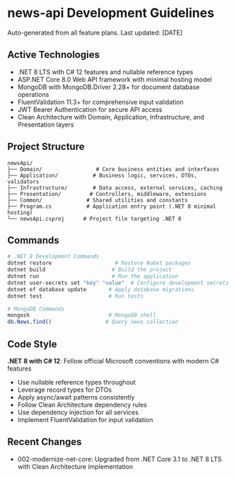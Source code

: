 # news-api Development Guidelines

Auto-generated from all feature plans. Last updated: [DATE]

## Active Technologies
- .NET 8 LTS with C# 12 features and nullable reference types
- ASP.NET Core 8.0 Web API framework with minimal hosting model
- MongoDB with MongoDB.Driver 2.28+ for document database operations
- FluentValidation 11.3+ for comprehensive input validation
- JWT Bearer Authentication for secure API access
- Clean Architecture with Domain, Application, Infrastructure, and Presentation layers

## Project Structure
```
newsApi/
├── Domain/                 # Core business entities and interfaces
├── Application/           # Business logic, services, DTOs, validators  
├── Infrastructure/        # Data access, external services, caching
├── Presentation/         # Controllers, middleware, extensions
├── Common/              # Shared utilities and constants
├── Program.cs           # Application entry point (.NET 8 minimal hosting)
└── newsApi.csproj      # Project file targeting .NET 8
```

## Commands
```bash
# .NET 8 Development Commands
dotnet restore                    # Restore NuGet packages
dotnet build                     # Build the project
dotnet run                       # Run the application
dotnet user-secrets set "key" "value"  # Configure development secrets
dotnet ef database update       # Apply database migrations
dotnet test                     # Run tests

# MongoDB Commands
mongosh                         # MongoDB shell
db.News.find()                 # Query news collection
```

## Code Style
**.NET 8 with C# 12**: Follow official Microsoft conventions with modern C# features
- Use nullable reference types throughout
- Leverage record types for DTOs
- Apply async/await patterns consistently
- Follow Clean Architecture dependency rules
- Use dependency injection for all services
- Implement FluentValidation for input validation

## Recent Changes
- 002-modernize-net-core: Upgraded from .NET Core 3.1 to .NET 8 LTS with Clean Architecture implementation

<!-- MANUAL ADDITIONS START -->
<!-- MANUAL ADDITIONS END -->